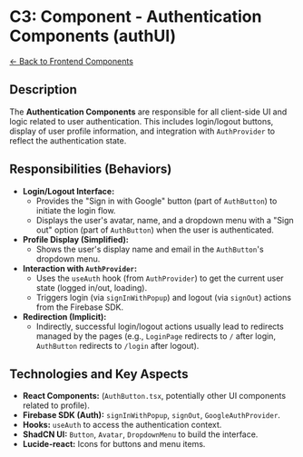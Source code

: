 # C3: Component - Authentication Components (authUI)

[<- Back to Frontend Components](./../01-frontend-app-components.md)

## Description

The **Authentication Components** are responsible for all client-side UI and logic related to user authentication. This includes login/logout buttons, display of user profile information, and integration with `AuthProvider` to reflect the authentication state.

## Responsibilities (Behaviors)

- **Login/Logout Interface:**
  - Provides the "Sign in with Google" button (part of `AuthButton`) to initiate the login flow.
  - Displays the user's avatar, name, and a dropdown menu with a "Sign out" option (part of `AuthButton`) when the user is authenticated.
- **Profile Display (Simplified):**
  - Shows the user's display name and email in the `AuthButton`'s dropdown menu.
- **Interaction with `AuthProvider`:**
  - Uses the `useAuth` hook (from `AuthProvider`) to get the current user state (logged in/out, loading).
  - Triggers login (via `signInWithPopup`) and logout (via `signOut`) actions from the Firebase SDK.
- **Redirection (Implicit):**
  - Indirectly, successful login/logout actions usually lead to redirects managed by the pages (e.g., `LoginPage` redirects to `/` after login, `AuthButton` redirects to `/login` after logout).

## Technologies and Key Aspects

- **React Components:** (`AuthButton.tsx`, potentially other UI components related to profile).
- **Firebase SDK (Auth):** `signInWithPopup`, `signOut`, `GoogleAuthProvider`.
- **Hooks:** `useAuth` to access the authentication context.
- **ShadCN UI:** `Button`, `Avatar`, `DropdownMenu` to build the interface.
- **Lucide-react:** Icons for buttons and menu items.

